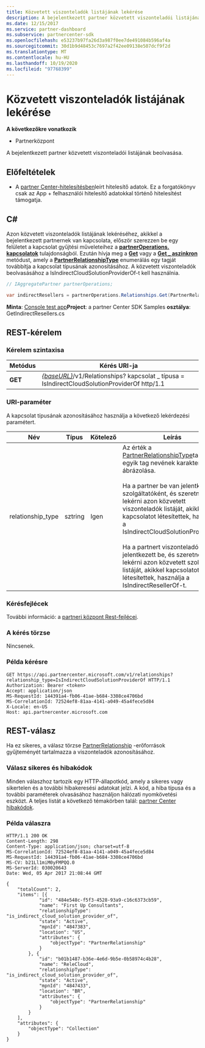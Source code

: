 ```yaml
---
title: Közvetett viszonteladók listájának lekérése
description: A bejelentkezett partner közvetett viszonteladói listájának beolvasása.
ms.date: 12/15/2017
ms.service: partner-dashboard
ms.subservice: partnercenter-sdk
ms.openlocfilehash: e53237b97fa26d3a987f0ee7de491084b596af4a
ms.sourcegitcommit: 30d1b9d48453c7697a2f42ee09138e507dcf9f2d
ms.translationtype: MT
ms.contentlocale: hu-HU
ms.lasthandoff: 10/19/2020
ms.locfileid: "97768399"
---
```

# <a name="retrieve-a-list-of-indirect-resellers"></a>Közvetett viszonteladók listájának lekérése

**A következőkre vonatkozik**

- Partnerközpont

A bejelentkezett partner közvetett viszonteladói listájának beolvasása.

## <a name="prerequisites"></a>Előfeltételek

- A [partner Center-hitelesítésben](partner-center-authentication.md)leírt hitelesítő adatok. Ez a forgatókönyv csak az App + felhasználói hitelesítő adatokkal történő hitelesítést támogatja.

## <a name="c"></a>C\#

Azon közvetett viszonteladók listájának lekéréséhez, akikkel a bejelentkezett partnernek van kapcsolata, először szerezzen be egy felületet a kapcsolat gyűjtési műveleteihez a [**partnerOperations. kapcsolatok**](/dotnet/api/microsoft.store.partnercenter.ipartner.relationships) tulajdonságból. Ezután hívja meg a [**Get**](/dotnet/api/microsoft.store.partnercenter.relationships.irelationshipcollection.get) vagy a [**Get \_ aszinkron**](/dotnet/api/microsoft.store.partnercenter.relationships.irelationshipcollection.getasync) metódust, amely a [**PartnerRelationshipType**](/dotnet/api/microsoft.store.partnercenter.models.relationships.partnerrelationshiptype) enumerálás egy tagját továbbítja a kapcsolat típusának azonosításához. A közvetett viszonteladók beolvasásához a IsIndirectCloudSolutionProviderOf-t kell használnia.

``` csharp
// IAggregatePartner partnerOperations;

var indirectResellers = partnerOperations.Relationships.Get(PartnerRelationshipType.IsIndirectCloudSolutionProviderOf);
```

**Minta**: [Console test app](console-test-app.md)**Project**: a partner Center SDK Samples **osztálya**: GetIndirectResellers.cs

## <a name="rest-request"></a>REST-kérelem

### <a name="request-syntax"></a>Kérelem szintaxisa

| Metódus  | Kérés URI-ja                                                                                                                |
|---------|----------------------------------------------------------------------------------------------------------------------------|
| **GET** | [*{baseURL}*](partner-center-rest-urls.md)/v1/Relationships? kapcsolat \_ típusa = IsIndirectCloudSolutionProviderOf http/1.1 |

### <a name="uri-parameter"></a>URI-paraméter

A kapcsolat típusának azonosításához használja a következő lekérdezési paramétert.

| Név               | Típus    | Kötelező  | Leírás                         |
|--------------------|---------|-----------|-------------------------------------|
| relationship_type  | sztring  | Igen       | Az érték a [PartnerRelationshipType](/dotnet/api/microsoft.store.partnercenter.models.relationships.partnerrelationshiptype)található egyik tag nevének karakterláncos ábrázolása.<br/><br/> Ha a partner be van jelentkezve szolgáltatóként, és szeretné lekérni azon közvetett viszonteladók listáját, akikkel kapcsolatot létesítettek, használja a IsIndirectCloudSolutionProviderOf.<br/><br/> Ha a partnert viszonteladóként jelentkezett be, és szeretné lekérni azon közvetett szolgáltatók listáját, akikkel kapcsolatot létesítettek, használja a IsIndirectResellerOf-t.    |

### <a name="request-headers"></a>Kérésfejlécek

További információ: a [partneri központ Rest-fejlécei](headers.md).

### <a name="request-body"></a>A kérés törzse

Nincsenek.

### <a name="request-example"></a>Példa kérésre

```http
GET https://api.partnercenter.microsoft.com/v1/relationships?relationship_type=IsIndirectCloudSolutionProviderOf HTTP/1.1
Authorization: Bearer <token>
Accept: application/json
MS-RequestId: 144391a4-fb06-41ae-b684-3308ce4706bd
MS-CorrelationId: 72524ef8-81aa-4141-a049-45a4fece5d84
X-Locale: en-US
Host: api.partnercenter.microsoft.com
```

## <a name="rest-response"></a>REST-válasz

Ha ez sikeres, a válasz törzse [PartnerRelationship](relationships-resources.md) -erőforrások gyűjteményét tartalmazza a viszonteladók azonosításához.

### <a name="response-success-and-error-codes"></a>Válasz sikeres és hibakódok

Minden válaszhoz tartozik egy HTTP-állapotkód, amely a sikeres vagy sikertelen és a további hibakeresési adatokat jelzi. A kód, a hiba típusa és a további paraméterek olvasásához használjon hálózati nyomkövetési eszközt. A teljes listát a következő témakörben talál: [partner Center hibakódok](error-codes.md).

### <a name="response-example"></a>Példa válaszra

```http
HTTP/1.1 200 OK
Content-Length: 298
Content-Type: application/json; charset=utf-8
MS-CorrelationId: 72524ef8-81aa-4141-a049-45a4fece5d84
MS-RequestId: 144391a4-fb06-41ae-b684-3308ce4706bd
MS-CV: b21Ll1miM0yFMPQQ.0
MS-ServerId: 030020643
Date: Wed, 05 Apr 2017 21:08:44 GMT

{
    "totalCount": 2,
    "items": [{
            "id": "484e548c-f5f3-4528-93a9-c16c6373cb59",
            "name": "First Up Consultants",
            "relationshipType": "is_indirect_cloud_solution_provider_of",
            "state": "Active",
            "mpnId": "4847383",
            "location": "US",
            "attributes": {
                "objectType": "PartnerRelationship"
            }
        }, {
            "id": "b01b1487-b36e-4e6d-9b5e-0b58974c4b28",
            "name": "ReleCloud",
            "relationshipType": "is_indirect_cloud_solution_provider_of",
            "state": "Active",
            "mpnId": "4847433",
            "location": "BR",
            "attributes": {
                "objectType": "PartnerRelationship"
            }
        }
    ],
    "attributes": {
        "objectType": "Collection"
    }
}
```